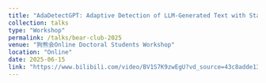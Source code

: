 ```yaml
---
title: "AdaDetectGPT: Adaptive Detection of LLM-Generated Text with Statistical Guarantees"
collection: talks
type: "Workshop"
permalink: /talks/bear-club-2025
venue: "狗熊会Online Doctoral Students Workshop"
location: "Online"
date: 2025-06-15
link: "https://www.bilibili.com/video/BV1S7K9zwEgU?vd_source=43c8adde13e13bf618b2254044ba0ac3"
---
```




